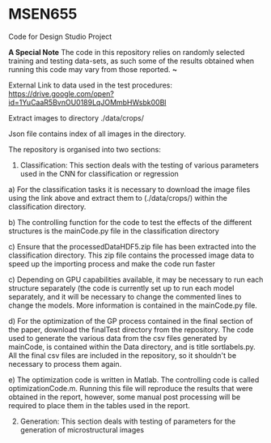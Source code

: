 # MSEN655
Code for Design Studio Project

**A Special Note**
The code in this repository relies on randomly selected training and testing data-sets, as such some of the results obtained when running this code may vary from those reported.
**~**

External Link to data used in the test procedures:
https://drive.google.com/open?id=1YuCaaR5BvnOU0189LqJOMmbHWsbk00Bl

Extract images to directory
./data/crops/

Json file contains index of all images in the directory.

The repository is organised into two sections:
1) Classification: This section deals with the testing of various parameters used in the CNN for classification or regression

  a) For the classification tasks it is necessary to download the image files using the link above and extract them to (./data/crops/) within the classification directory.
  
  b) The controlling function for the code to test the effects of the different structures is the mainCode.py file in the classification directory
  
  c) Ensure that the processedDataHDF5.zip file has been extracted into the classification directory. This zip file contains the processed image data to speed up the importing process and make the code run faster
  
  c) Depending on GPU capabilities available, it may be necessary to run each structure separately (the code is currently set up to run each model separately, and it will be necessary to change the commented lines to change the models. More information is contained in the mainCode.py file.
  
  d) For the optimization of the GP process contained in the final section of the paper, download the finalTest directory from the repository. The code used to generate the various data from the csv files generated by mainCode, is contained within the Data directory, and is title sortlabels.py. All the final csv files are included in the repository, so it shouldn't be necessary to process them again.
  
  e)  The optimization code is written in Matlab. The controlling code is called optimizationCode.m. Running this file will reproduce the results that were obtained in the report, however, some manual post processing will be required to place them in the tables used in the report.
    
  
2) Generation: This section deals with testing of parameters for the generation of microstructural images
